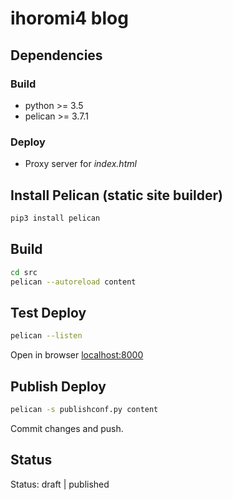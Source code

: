   # ihoromi4 blog

  ## Dependencies

  ### Build

  * python >= 3.5
  * pelican >= 3.7.1

  ### Deploy

  * Proxy server for *index.html*

  ## Install Pelican (static site builder)

  ```bash
  pip3 install pelican
  ```

  ## Build

  ```bash
  cd src
  pelican --autoreload content
  ```

  ## Test Deploy

  ```bash
  pelican --listen
  ```

  Open in browser [localhost:8000](http://localhost:8000)
  
  ## Publish Deploy
  
  ```bash
  pelican -s publishconf.py content
  ```
  
  Commit changes and push.
  
  ## Status
  
  Status: draft | published
